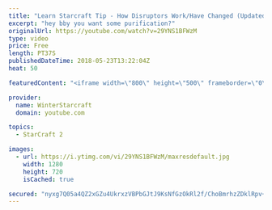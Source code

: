 ```yaml
---
title: "Learn Starcraft Tip - How Disruptors Work/Have Changed (Updated Patch 4.0 2018)"
excerpt: "hey bby you want some purification?"
originalUrl: https://youtube.com/watch?v=29YNS1BFWzM
type: video
price: Free
length: PT37S
publishedDateTime: 2018-05-23T13:22:04Z
heat: 50

featuredContent: "<iframe width=\"800\" height=\"500\" frameborder=\"0\" src=\"https://www.youtube.com/embed/29YNS1BFWzM\" allow=\"accelerometer; autoplay; encrypted-media; gyroscope; picture-in-picture\" allowfullscreen></iframe>"

provider:
  name: WinterStarcraft
  domain: youtube.com

topics:
  - StarCraft 2

images:
  - url: https://i.ytimg.com/vi/29YNS1BFWzM/maxresdefault.jpg
    width: 1280
    height: 720
    isCached: true

secured: "nyxg7Q05a4QZ2xGZu4UkrxzVBPbGJtJ9KsNfGzOkRl2f/ChoBmrhzZDklRpv+4e6oHZSStROkAtE2q5YN91TdDmjdiL2cISQ/XVlYptMAMA3OIocX1xMFaBB8Ur9afU0SMGGaoCRyndLssv38TrnN6SHwZLZYsV0JH5q0pcwrlVIxk56LOf+BST8F7r2sJduN3leUMRaDqxtCA7UgVR4Dnf51/0xB6I2rzID9gOflTPkQulDYcJc9+pAPExZLDnv2YYn9YSufhDltzZepXcI0IryuOsvjDhP2RvcEZ1booaF6rQSNSL7EiO9P/X5CVl8TmTrGN13yF3yk0hwFLj4ag+1nfXgXrirtuXOX86+pF+eU9Zx781fozC3aKFnEsyPjOq6aWZXRTUyH6BAF8eeN9GVULhdfoyAH4Lbs/kHDc8=;dnAMBD3WOWOuU0UWvdLo5A=="
---
```


